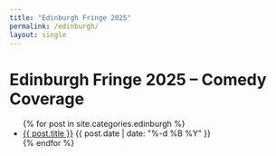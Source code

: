 ```yaml
---
title: "Edinburgh Fringe 2025"
permalink: /edinburgh/
layout: single
---
```


# Edinburgh Fringe 2025 – Comedy Coverage

<ul>
  {% for post in site.categories.edinburgh %}
    <li>
      <a href="{{ post.url }}">{{ post.title }}</a>
      <span class="post-date">{{ post.date | date: "%-d %B %Y" }}</span>
    </li>
  {% endfor %}
</ul>

